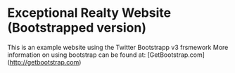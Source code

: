 # Exceptional Realty Website (Bootstrapped version)

This is an example website using the Twitter Bootstrapp v3 frsmework
More information on using bootstrap can be found at: [GetBootstrap.com] 
(http://getbootstrap.com)

